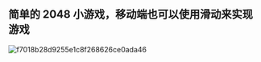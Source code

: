 ## 简单的 2048 小游戏，移动端也可以使用滑动来实现游戏
![f7018b28d9255e1c8f268626ce0ada46](https://github.com/user-attachments/assets/a3af3e42-8ff2-49a0-a263-cda99b2540a9)
